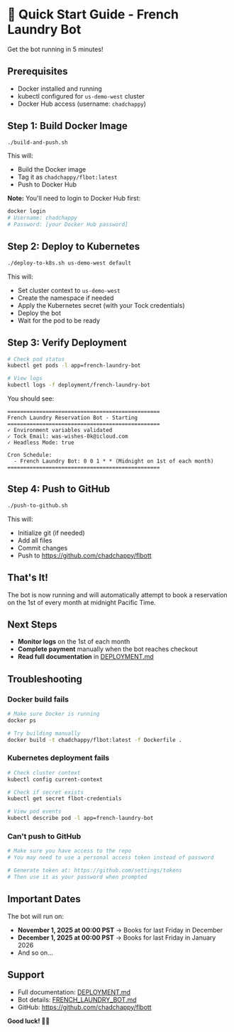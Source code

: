 # 🚀 Quick Start Guide - French Laundry Bot

Get the bot running in 5 minutes!

## Prerequisites

- Docker installed and running
- kubectl configured for `us-demo-west` cluster
- Docker Hub access (username: `chadchappy`)

## Step 1: Build Docker Image

```bash
./build-and-push.sh
```

This will:
- Build the Docker image
- Tag it as `chadchappy/flbot:latest`
- Push to Docker Hub

**Note:** You'll need to login to Docker Hub first:
```bash
docker login
# Username: chadchappy
# Password: [your Docker Hub password]
```

## Step 2: Deploy to Kubernetes

```bash
./deploy-to-k8s.sh us-demo-west default
```

This will:
- Set cluster context to `us-demo-west`
- Create the namespace if needed
- Apply the Kubernetes secret (with your Tock credentials)
- Deploy the bot
- Wait for the pod to be ready

## Step 3: Verify Deployment

```bash
# Check pod status
kubectl get pods -l app=french-laundry-bot

# View logs
kubectl logs -f deployment/french-laundry-bot
```

You should see:
```
================================================
French Laundry Reservation Bot - Starting
================================================
✓ Environment variables validated
✓ Tock Email: was-wishes-0k@icloud.com
✓ Headless Mode: true

Cron Schedule:
  - French Laundry Bot: 0 0 1 * * (Midnight on 1st of each month)
================================================
```

## Step 4: Push to GitHub

```bash
./push-to-github.sh
```

This will:
- Initialize git (if needed)
- Add all files
- Commit changes
- Push to https://github.com/chadchappy/flbott

## That's It!

The bot is now running and will automatically attempt to book a reservation on the 1st of every month at midnight Pacific Time.

## Next Steps

- **Monitor logs** on the 1st of each month
- **Complete payment** manually when the bot reaches checkout
- **Read full documentation** in [DEPLOYMENT.md](DEPLOYMENT.md)

## Troubleshooting

### Docker build fails
```bash
# Make sure Docker is running
docker ps

# Try building manually
docker build -t chadchappy/flbot:latest -f Dockerfile .
```

### Kubernetes deployment fails
```bash
# Check cluster context
kubectl config current-context

# Check if secret exists
kubectl get secret flbot-credentials

# View pod events
kubectl describe pod -l app=french-laundry-bot
```

### Can't push to GitHub
```bash
# Make sure you have access to the repo
# You may need to use a personal access token instead of password

# Generate token at: https://github.com/settings/tokens
# Then use it as your password when prompted
```

## Important Dates

The bot will run on:
- **November 1, 2025 at 00:00 PST** → Books for last Friday in December
- **December 1, 2025 at 00:00 PST** → Books for last Friday in January 2026
- And so on...

## Support

- Full documentation: [DEPLOYMENT.md](DEPLOYMENT.md)
- Bot details: [FRENCH_LAUNDRY_BOT.md](FRENCH_LAUNDRY_BOT.md)
- GitHub: https://github.com/chadchappy/flbott

**Good luck! 🍷✨**

